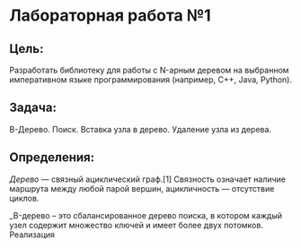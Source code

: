 # Лабораторная работа №1
## Цель: 
Разработать библиотеку для работы с  N-арным деревом на выбранном императивном языке программирования (например, C++, Java, Python).
## Задача:
B-Дерево. Поиск. Вставка узла в дерево. Удаление узла из дерева.
## Определения:
_Дерево_ — связный ациклический граф.[1] Связность означает наличие маршрута между любой парой вершин, ацикличность — отсутствие циклов.

_B-дерево – это сбалансированное дерево поиска, в котором каждый узел содержит множество ключей и имеет более двух потомков.
Реализация
